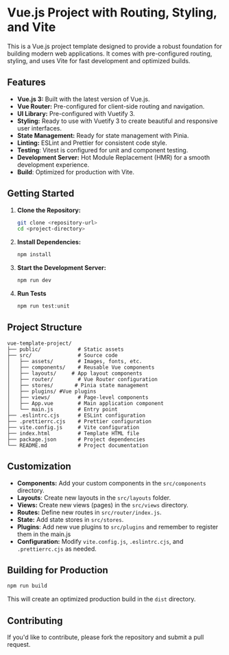 # Vue.js Project with Routing, Styling, and Vite

This is a Vue.js project template designed to provide a robust foundation for building modern web applications. It comes with pre-configured routing, styling, and uses Vite for fast development and optimized builds.

## Features

*   **Vue.js 3:** Built with the latest version of Vue.js.
*   **Vue Router:** Pre-configured for client-side routing and navigation.
*   **UI Library:** Pre-configured with Vuetify 3.
*   **Styling:**  Ready to use with Vuetify 3 to create beautiful and responsive user interfaces.
*   **State Management:** Ready for state management with Pinia.
*   **Linting:** ESLint and Prettier for consistent code style.
* **Testing**: Vitest is configured for unit and component testing.
*   **Development Server:** Hot Module Replacement (HMR) for a smooth development experience.
* **Build**: Optimized for production with Vite.

## Getting Started

1.  **Clone the Repository:**

    ```bash
    git clone <repository-url>
    cd <project-directory>
    ```

2.  **Install Dependencies:**

    ```bash
    npm install
    ```

3.  **Start the Development Server:**

    ```bash
    npm run dev
    ```

4. **Run Tests**

    ```bash
    npm run test:unit
    ```

## Project Structure

```
vue-template-project/
├── public/            # Static assets
├── src/               # Source code
│   ├── assets/        # Images, fonts, etc.
│   ├── components/    # Reusable Vue components
│   ├── layouts/     # App layout components
│   ├── router/        # Vue Router configuration
│   ├── stores/       # Pinia state management
│   ├── plugins/ #Vue plugins
│   ├── views/         # Page-level components
│   ├── App.vue        # Main application component
│   └── main.js        # Entry point
├── .eslintrc.cjs      # ESLint configuration
├── .prettierrc.cjs    # Prettier configuration
├── vite.config.js     # Vite configuration
├── index.html         # Template HTML file
├── package.json       # Project dependencies
└── README.md          # Project documentation
```

## Customization

*   **Components:** Add your custom components in the `src/components` directory.
* **Layouts**: Create new layouts in the `src/layouts` folder.
*   **Views:** Create new views (pages) in the `src/views` directory.
*   **Routes:** Define new routes in `src/router/index.js`.
*   **State:** Add state stores in `src/stores`.
*   **Plugins**: Add new vue plugins to `src/plugins` and remember to register them in the main.js
*   **Configuration:** Modify `vite.config.js`, `.eslintrc.cjs`, and `.prettierrc.cjs` as needed.

## Building for Production

```bash
npm run build
```

This will create an optimized production build in the `dist` directory.

## Contributing

If you'd like to contribute, please fork the repository and submit a pull request.

